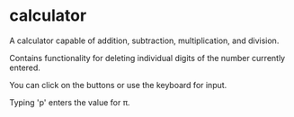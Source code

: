 # calculator
A calculator capable of addition, subtraction, multiplication, and division.

Contains functionality for deleting individual digits of the number currently entered.

You can click on the buttons or use the keyboard for input.

Typing 'p' enters the value for π.